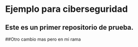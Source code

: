 # Ejemplo para ciberseguridad

## Este es un primer repositorio de prueba.
##Otro cambio mas pero en mi rama
